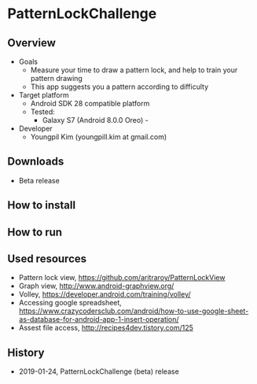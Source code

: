 # PatternLockChallenge

## Overview
- Goals
  - Measure your time to draw a pattern lock, and help to train your pattern drawing
  - This app suggests you a pattern according to difficulty  
- Target platform
  - Android SDK 28 compatible platform
  - Tested: 
     - Galaxy S7 (Android 8.0.0 Oreo)     - 
- Developer
  - Youngpil Kim (youngpill.kim at gmail.com)

## Downloads
- Beta release

## How to install


## How to run







## Used resources
- Pattern lock view, https://github.com/aritraroy/PatternLockView
- Graph view, http://www.android-graphview.org/
- Volley, https://developer.android.com/training/volley/
- Accessing google spreadsheet, https://www.crazycodersclub.com/android/how-to-use-google-sheet-as-database-for-android-app-1-insert-operation/
- Assest file access, http://recipes4dev.tistory.com/125

## History
- 2019-01-24, PatternLockChallenge (beta) release
